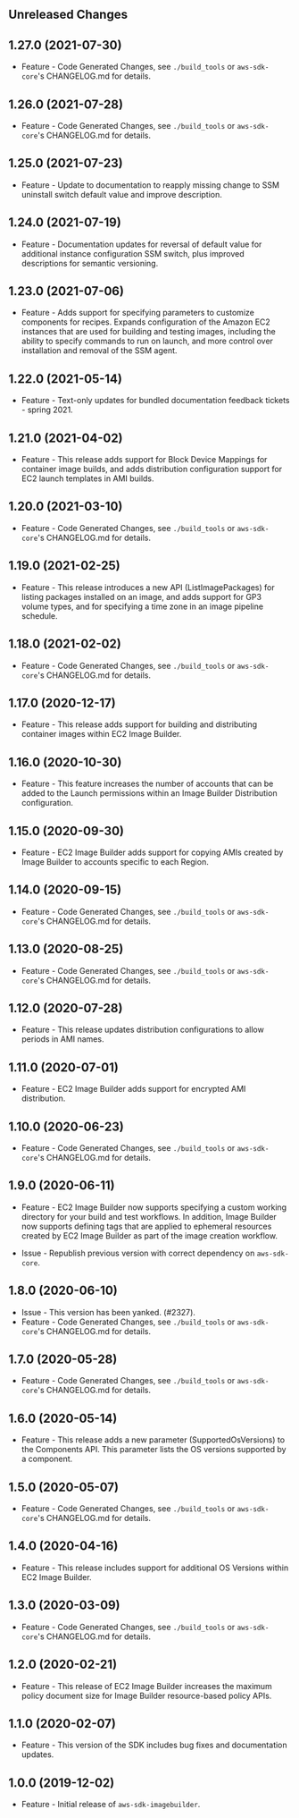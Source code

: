 Unreleased Changes
------------------

1.27.0 (2021-07-30)
------------------

* Feature - Code Generated Changes, see `./build_tools` or `aws-sdk-core`'s CHANGELOG.md for details.

1.26.0 (2021-07-28)
------------------

* Feature - Code Generated Changes, see `./build_tools` or `aws-sdk-core`'s CHANGELOG.md for details.

1.25.0 (2021-07-23)
------------------

* Feature - Update to documentation to reapply missing change to SSM uninstall switch default value and improve description.

1.24.0 (2021-07-19)
------------------

* Feature - Documentation updates for reversal of default value for additional instance configuration SSM switch, plus improved descriptions for semantic versioning.

1.23.0 (2021-07-06)
------------------

* Feature - Adds support for specifying parameters to customize components for recipes. Expands configuration of the Amazon EC2 instances that are used for building and testing images, including the ability to specify commands to run on launch, and more control over installation and removal of the SSM agent.

1.22.0 (2021-05-14)
------------------

* Feature - Text-only updates for bundled documentation feedback tickets - spring 2021.

1.21.0 (2021-04-02)
------------------

* Feature - This release adds support for Block Device Mappings for container image builds, and adds distribution configuration support for EC2 launch templates in AMI builds.

1.20.0 (2021-03-10)
------------------

* Feature - Code Generated Changes, see `./build_tools` or `aws-sdk-core`'s CHANGELOG.md for details.

1.19.0 (2021-02-25)
------------------

* Feature - This release introduces a new API (ListImagePackages) for listing packages installed on an image, and adds support for GP3 volume types, and for specifying a time zone in an image pipeline schedule.

1.18.0 (2021-02-02)
------------------

* Feature - Code Generated Changes, see `./build_tools` or `aws-sdk-core`'s CHANGELOG.md for details.

1.17.0 (2020-12-17)
------------------

* Feature - This release adds support for building and distributing container images within EC2 Image Builder.

1.16.0 (2020-10-30)
------------------

* Feature - This feature increases the number of accounts that can be added to the Launch permissions within an Image Builder Distribution configuration.

1.15.0 (2020-09-30)
------------------

* Feature - EC2 Image Builder adds support for copying AMIs created by Image Builder to accounts specific to each Region.

1.14.0 (2020-09-15)
------------------

* Feature - Code Generated Changes, see `./build_tools` or `aws-sdk-core`'s CHANGELOG.md for details.

1.13.0 (2020-08-25)
------------------

* Feature - Code Generated Changes, see `./build_tools` or `aws-sdk-core`'s CHANGELOG.md for details.

1.12.0 (2020-07-28)
------------------

* Feature - This release updates distribution configurations to allow periods in AMI names.

1.11.0 (2020-07-01)
------------------

* Feature - EC2 Image Builder adds support for encrypted AMI distribution.

1.10.0 (2020-06-23)
------------------

* Feature - Code Generated Changes, see `./build_tools` or `aws-sdk-core`'s CHANGELOG.md for details.

1.9.0 (2020-06-11)
------------------

* Feature - EC2 Image Builder now supports specifying a custom working directory for your build and test workflows. In addition, Image Builder now supports defining tags that are applied to ephemeral resources created by EC2 Image Builder as part of the image creation workflow.

* Issue - Republish previous version with correct dependency on `aws-sdk-core`.

1.8.0 (2020-06-10)
------------------

* Issue - This version has been yanked. (#2327).
* Feature - Code Generated Changes, see `./build_tools` or `aws-sdk-core`'s CHANGELOG.md for details.

1.7.0 (2020-05-28)
------------------

* Feature - Code Generated Changes, see `./build_tools` or `aws-sdk-core`'s CHANGELOG.md for details.

1.6.0 (2020-05-14)
------------------

* Feature - This release adds a new parameter (SupportedOsVersions) to the Components API. This parameter lists the OS versions supported by a component.

1.5.0 (2020-05-07)
------------------

* Feature - Code Generated Changes, see `./build_tools` or `aws-sdk-core`'s CHANGELOG.md for details.

1.4.0 (2020-04-16)
------------------

* Feature - This release includes support for additional OS Versions within EC2 Image Builder.

1.3.0 (2020-03-09)
------------------

* Feature - Code Generated Changes, see `./build_tools` or `aws-sdk-core`'s CHANGELOG.md for details.

1.2.0 (2020-02-21)
------------------

* Feature - This release of EC2 Image Builder increases the maximum policy document size for Image Builder resource-based policy APIs.

1.1.0 (2020-02-07)
------------------

* Feature - This version of the SDK includes bug fixes and documentation updates.

1.0.0 (2019-12-02)
------------------

* Feature - Initial release of `aws-sdk-imagebuilder`.